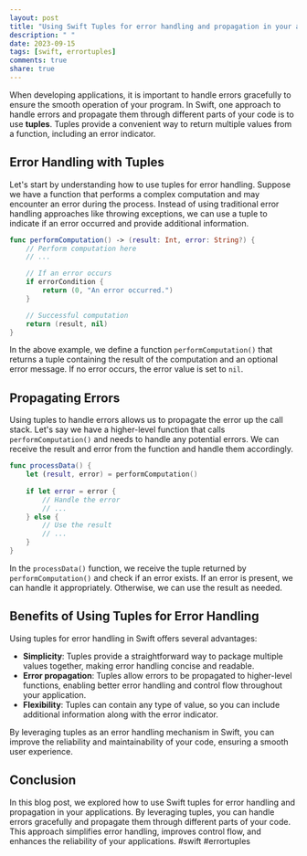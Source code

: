 ```yaml
---
layout: post
title: "Using Swift Tuples for error handling and propagation in your applications."
description: " "
date: 2023-09-15
tags: [swift, errortuples]
comments: true
share: true
---
```


When developing applications, it is important to handle errors gracefully to ensure the smooth operation of your program. In Swift, one approach to handle errors and propagate them through different parts of your code is to use **tuples**. Tuples provide a convenient way to return multiple values from a function, including an error indicator.

## Error Handling with Tuples

Let's start by understanding how to use tuples for error handling. Suppose we have a function that performs a complex computation and may encounter an error during the process. Instead of using traditional error handling approaches like throwing exceptions, we can use a tuple to indicate if an error occurred and provide additional information.

```swift
func performComputation() -> (result: Int, error: String?) {
    // Perform computation here
    // ...

    // If an error occurs
    if errorCondition {
        return (0, "An error occurred.")
    }

    // Successful computation
    return (result, nil)
}
```

In the above example, we define a function `performComputation()` that returns a tuple containing the result of the computation and an optional error message. If no error occurs, the error value is set to `nil`.

## Propagating Errors

Using tuples to handle errors allows us to propagate the error up the call stack. Let's say we have a higher-level function that calls `performComputation()` and needs to handle any potential errors. We can receive the result and error from the function and handle them accordingly.

```swift
func processData() {
    let (result, error) = performComputation()
    
    if let error = error {
        // Handle the error
        // ...
    } else {
        // Use the result
        // ...
    }
}
```

In the `processData()` function, we receive the tuple returned by `performComputation()` and check if an error exists. If an error is present, we can handle it appropriately. Otherwise, we can use the result as needed.

## Benefits of Using Tuples for Error Handling

Using tuples for error handling in Swift offers several advantages:

- **Simplicity**: Tuples provide a straightforward way to package multiple values together, making error handling concise and readable.
- **Error propagation**: Tuples allow errors to be propagated to higher-level functions, enabling better error handling and control flow throughout your application.
- **Flexibility**: Tuples can contain any type of value, so you can include additional information along with the error indicator.

By leveraging tuples as an error handling mechanism in Swift, you can improve the reliability and maintainability of your code, ensuring a smooth user experience.

## Conclusion

In this blog post, we explored how to use Swift tuples for error handling and propagation in your applications. By leveraging tuples, you can handle errors gracefully and propagate them through different parts of your code. This approach simplifies error handling, improves control flow, and enhances the reliability of your applications. #swift #errortuples